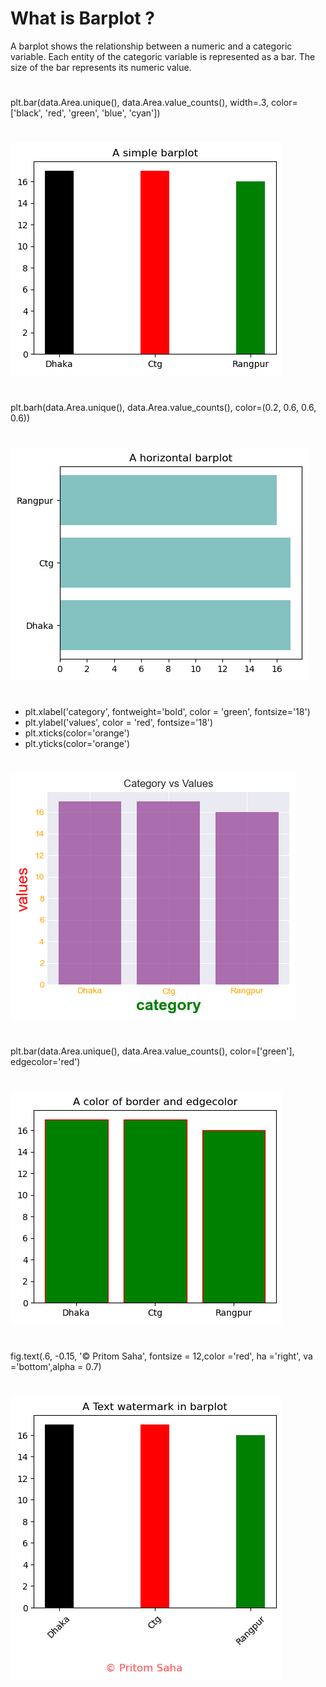 
# What is Barplot ?

A barplot shows the relationship between a numeric and a categoric variable. Each entity of the categoric variable is represented as a bar. The size of the bar represents its numeric value. 
# 
plt.bar(data.Area.unique(), data.Area.value_counts(), width=.3, color=['black', 'red', 'green', 'blue', 'cyan'])     
#
![](https://github.com/pritomsh/barplot-with-matplotlib/blob/master/image/bar.png)
#
plt.barh(data.Area.unique(), data.Area.value_counts(), color=(0.2, 0.6, 0.6, 0.6))
#
![](https://github.com/pritomsh/barplot-with-matplotlib/blob/master/image/horizontal.png)
#
- plt.xlabel('category', fontweight='bold', color = 'green', fontsize='18')
- plt.ylabel('values', color = 'red', fontsize='18')
- plt.xticks(color='orange')
- plt.yticks(color='orange')
#
![](https://github.com/pritomsh/barplot-with-matplotlib/blob/master/image/labelcorolchange.png)


#
plt.bar(data.Area.unique(), data.Area.value_counts(), color=['green'],  edgecolor='red')
#
![](https://github.com/pritomsh/barplot-with-matplotlib/blob/master/image/borderandedge.png)
#
fig.text(.6, -0.15, '© Pritom Saha', fontsize = 12,color ='red', ha ='right', va ='bottom',alpha = 0.7)
#
![](https://github.com/pritomsh/barplot-with-matplotlib/blob/master/image/watermark.png)

